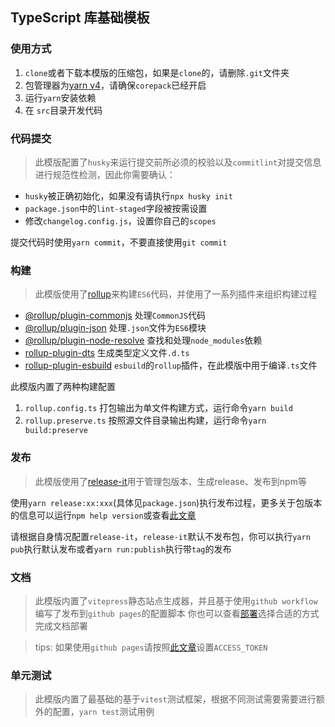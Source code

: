 ## TypeScript 库基础模板

### 使用方式

1. `clone`或者下载本模版的压缩包，如果是`clone`的，请删除`.git`文件夹
2. 包管理器为[yarn v4](https://yarnpkg.com/)，请确保`corepack`已经开启
3. 运行`yarn`安装依赖
4. 在 `src`目录开发代码

### 代码提交

> 此模版配置了`husky`来运行提交前所必须的校验以及`commitlint`对提交信息进行规范性检测，因此你需要确认：

- `husky`被正确初始化，如果没有请执行`npx husky init`
- `package.json`中的`lint-staged`字段被按需设置
- 修改`changelog.config.js`，设置你自己的`scopes`

提交代码时使用`yarn commit`，不要直接使用`git commit`

### 构建

> 此模版使用了[rollup](https://rollupjs.org/)来构建`ES6`代码，并使用了一系列插件来组织构建过程

- [@rollup/plugin-commonjs](https://github.com/rollup/plugins/tree/master/packages/commonjs) 处理`CommonJS`代码
- [@rollup/plugin-json](https://github.com/rollup/plugins/tree/master/packages/json) 处理`.json`文件为`ES6`模块
- [@rollup/plugin-node-resolve](https://github.com/rollup/plugins/tree/master/packages/node-resolve) 查找和处理`node_modules`依赖
- [rollup-plugin-dts](https://www.npmjs.com/package/rollup-plugin-dts) 生成类型定义文件`.d.ts`
- [rollup-plugin-esbuild](https://www.npmjs.com/package/rollup-plugin-esbuild) `esbuild`的`rollup`插件，在此模版中用于编译`.ts`文件

此模版内置了两种构建配置

1. `rollup.config.ts` 打包输出为单文件构建方式，运行命令`yarn build`
2. `rollup.preserve.ts` 按照源文件目录输出构建，运行命令`yarn build:preserve`

### 发布

> 此模版使用了[release-it](https://www.npmjs.com/package/release-it)用于管理包版本、生成release、发布到npm等

使用`yarn release:xx:xxx`(具体见`package.json`)执行发布过程，更多关于包版本的信息可以运行`npm help version`或查看[此文章](https://github.com/mqyqingfeng/Blog/issues/312)

请根据自身情况配置`release-it`，`release-it`默认不发布包，你可以执行`yarn pub`执行默认发布或者`yarn run:publish`执行带`tag`的发布

### 文档

> 此模版内置了`vitepress`静态站点生成器，并且基于使用`github workflow`编写了发布到`github pages`的配置脚本 你也可以查看[部署](https://vitepress.dev/zh/guide/deploy)选择合适的方式完成文档部署

> tips: 如果使用`github pages`请按照[此文章](https://michaelcurrin.github.io/code-cookbook/recipes/ci-cd/github-actions/tokens/access-token.html#name-of-the-token)设置`ACCESS_TOKEN`

### 单元测试

> 此模版内置了最基础的基于`vitest`测试框架，根据不同测试需要需要进行额外的配置，`yarn test`测试用例
